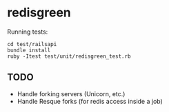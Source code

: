 redisgreen
==========

Running tests:

    cd test/railsapi
    bundle install
    ruby -Itest test/unit/redisgreen_test.rb

TODO
----

* Handle forking servers (Unicorn, etc.)
* Handle Resque forks (for redis access inside a job)

